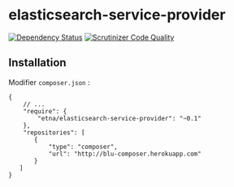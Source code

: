 elasticsearch-service-provider
==============================

[![Dependency Status](https://www.versioneye.com/user/projects/53dde6e68e78abc191000030/badge.svg)](https://www.versioneye.com/user/projects/53dde6e68e78abc191000030)
[![Scrutinizer Code Quality](https://scrutinizer-ci.com/g/etna-alternance/composer-elasticsearch-service-provider/badges/quality-score.png?b=master)](https://scrutinizer-ci.com/g/etna-alternance/composer-elasticsearch-service-provider/?branch=master)

Installation
------------

Modifier `composer.json` :

```
{
    // ...
    "require": {
        "etna/elasticsearch-service-provider": "~0.1"
    },
    "repositories": [
       {
           "type": "composer",
           "url": "http://blu-composer.herokuapp.com"
       }
   ]
}
```
